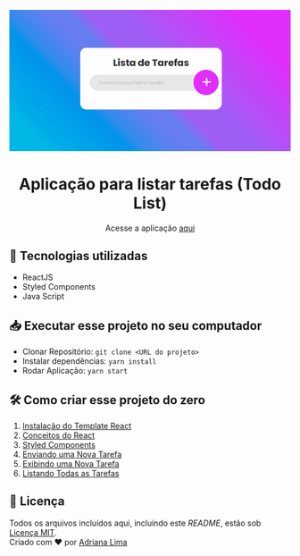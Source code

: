 <p align="center">
  <img src="readme/screen2.gif"/>
</p>

<div align="center">
  <h1 align="center"> Aplicação para listar tarefas (Todo List) </h1>

  Acesse a aplicação [aqui](https://thirsty-mirzakhani-5b8635.netlify.app/)
  


</div>

## 🚀 Tecnologias utilizadas

- ReactJS
- Styled Components
- Java Script

## 📥 Executar esse projeto no seu computador

- Clonar Repositório: `git clone <URL do projeto>`
- Instalar dependências: `yarn install`
- Rodar Aplicação: `yarn start`

## 🛠 Como criar esse projeto do zero

1. [Instalação do Template React](https://github.com/dxwebster/Todo-List/wiki/1.-Instala%C3%A7%C3%A3o-do-Template-React)
2. [Conceitos do React](https://github.com/dxwebster/Todo-List/wiki/2.-Conceitos-do-React)
3. [Styled Components](https://github.com/dxwebster/Todo-List/wiki/3.-Styledd-Components)
4. [Enviando uma Nova Tarefa](https://github.com/dxwebster/Todo-List/wiki/4.-Enviando-uma-Nova-Tarefa)
5. [Exibindo uma Nova Tarefa](https://github.com/dxwebster/Todo-List/wiki/5.-Exibindo-uma-Nova-Tarefa)
6. [Listando Todas as Tarefas](https://github.com/dxwebster/Todo-List/wiki/6.-Listando-Todas-as-Tarefas)

## 📕 Licença

Todos os arquivos incluídos aqui, incluindo este _README_, estão sob [Licença MIT](./LICENSE).<br>
Criado com ❤ por [Adriana Lima](https://github.com/dxwebster)
